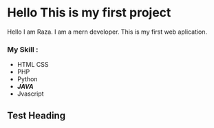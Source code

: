 # Hello This is my **first** project

Hello I am Raza. I am a mern developer. This is my first web aplication.

### My Skill :

* HTML CSS 
* PHP 
* Python
* ***JAVA***
* Jvascript

## Test Heading 




